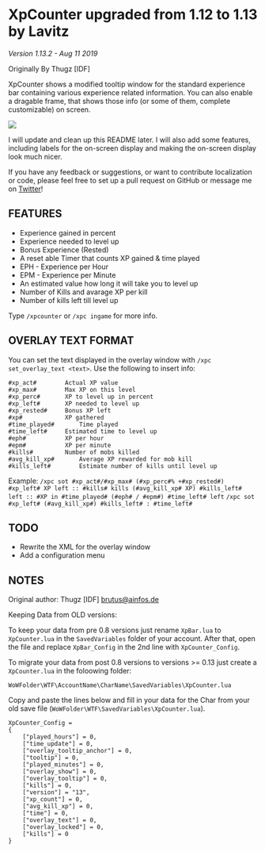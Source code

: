 # XpCounter upgraded from 1.12 to 1.13 by Lavitz
*Version 1.13.2 - Aug 11 2019*

Originally By Thugz [IDF]

XpCounter shows a modified tooltip window for the standard experience bar
containing various experience related information. You can also enable a
dragable frame, that shows those info (or some of them, complete customizable)
on screen.

![](https://cdn-wow.mmoui.com/preview/pvw71495_thumb.jpg)

I will update and clean up this README later. I will also add some features, including labels for the on-screen display and making the on-screen display look much nicer.

If you have any feedback or suggestions, or want to contribute localization or code, please feel free to set up a pull request on GitHub or message me on [Twitter](https://twitter.com/Lavitz_io)!

FEATURES
--------

- Experience gained in percent
- Experience needed to level up
- Bonus Experience (Rested)
- A reset able Timer that counts XP gained & time played
- EPH - Experience per Hour
- EPM - Experience per Minute
- An estimated value how long it will take you to level up
- Number of Kills and avarage XP per kill
- Number of kills left till level up

Type `/xpcounter` or `/xpc ingame` for more info.

OVERLAY TEXT FORMAT
-------------------

You can set the text displayed in the overlay window with
`/xpc set_overlay_text <text>`. Use the following to insert info:

```
#xp_act#		Actual XP value
#xp_max#		Max XP on this level
#xp_perc#		XP to level up in percent
#xp_left#		XP needed to level up
#xp_rested#		Bonus XP left
#xp#			XP gathered
#time_played#		Time played
#time_left#		Estimated time to level up
#eph#			XP per hour
#epm#			XP per minute
#kills#			Number of mobs killed
#avg_kill_xp#		Average XP rewarded for mob kill
#kills_left#		Estimate number of kills until level up
```

Example:
`/xpc sot #xp_act#/#xp_max# (#xp_perc#% +#xp_rested#) #xp_left# XP left :: #kills# kills (#avg_kill_xp# XP) #kills_left# left :: #XP in #time_played# (#eph# / #epm#) #time_left# left`
`/xpc sot #xp_left# (#avg_kill_xp#) #kills_left# : #time_left#`

TODO
----

* Rewrite the XML for the overlay window
* Add a configuration menu

NOTES
-----

Original author: Thugz [IDF] brutus@ainfos.de

Keeping Data from OLD versions:

To keep your data from pre 0.8 versions just rename `XpBar.lua` to
`XpCounter.lua` in the `SavedVariables` folder of your account. After that,
open the file and replace `XpBar_Config` in the 2nd line with
`XpCounter_Config`.

To migrate your data from post 0.8 versions to versions >= 0.13 just create a
`XpCounter.lua` in the foloowing folder:

`WoWFolder\WTF\AccountName\CharName\SavedVariables\XpCounter.lua`

Copy and paste the lines below and fill in your data for the Char from your old
save file (`WoWFolder\WTF\SavedVariables\XpCounter.lua`).

```
XpCounter_Config =
{
	["played_hours"] = 0,
	["time_update"] = 0,
	["overlay_tooltip_anchor"] = 0,
	["tooltip"] = 0,
	["played_minutes"] = 0,
	["overlay_show"] = 0,
	["overlay_tooltip"] = 0,
	["kills"] = 0,
	["version"] = "13",
	["xp_count"] = 0,
	["avg_kill_xp"] = 0,
	["time"] = 0,
	["overlay_text"] = 0,
	["overlay_locked"] = 0,
	["kills"] = 0
}
```
